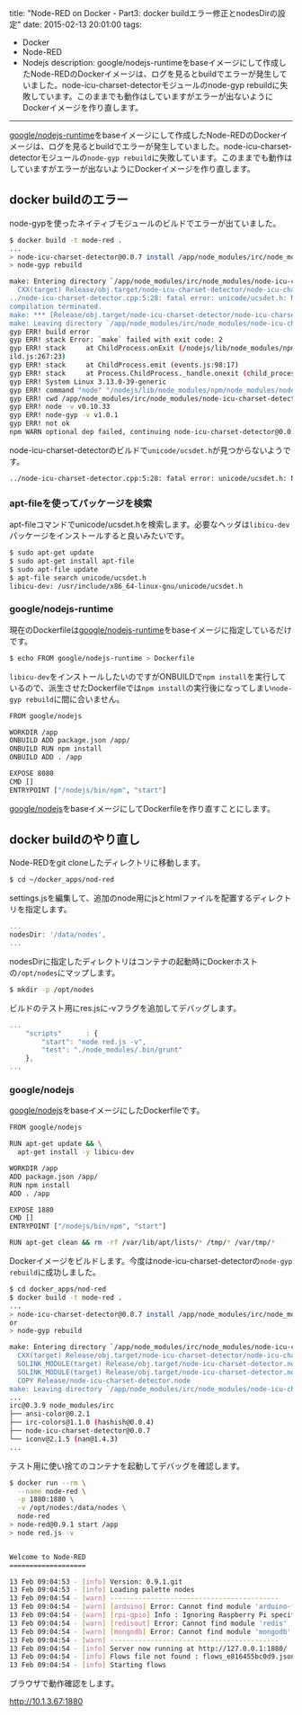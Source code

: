 title: "Node-RED on Docker - Part3: docker buildエラー修正とnodesDirの設定"
date: 2015-02-13 20:01:00
tags:
 - Docker
 - Node-RED
 - Nodejs
description: google/nodejs-runtimeをbaseイメージにして作成したNode-REDのDockerイメージは、ログを見るとbuildでエラーが発生していました。node-icu-charset-detectorモジュールのnode-gyp rebuildに失敗しています。このままでも動作はしていますがエラーが出ないようにDockerイメージを作り直します。
---

[google/nodejs-runtime](https://registry.hub.docker.com/u/google/nodejs-runtime/)をbaseイメージにして作成したNode-REDのDockerイメージは、ログを見るとbuildでエラーが発生していました。node-icu-charset-detectorモジュールの`node-gyp rebuild`に失敗しています。このままでも動作はしていますがエラーが出ないようにDockerイメージを作り直します。

<!-- more -->

## docker buildのエラー

node-gypを使ったネイティブモジュールのビルドでエラーが出ていました。

``` bash
$ docker build -t node-red .
...
> node-icu-charset-detector@0.0.7 install /app/node_modules/irc/node_modules/node-icu-charset-detector
> node-gyp rebuild

make: Entering directory `/app/node_modules/irc/node_modules/node-icu-charset-detector/build'
  CXX(target) Release/obj.target/node-icu-charset-detector/node-icu-charset-detector.o
../node-icu-charset-detector.cpp:5:28: fatal error: unicode/ucsdet.h: No such file or directory
compilation terminated.
make: *** [Release/obj.target/node-icu-charset-detector/node-icu-charset-detector.o] Error 1
make: Leaving directory `/app/node_modules/irc/node_modules/node-icu-charset-detector/build'
gyp ERR! build error
gyp ERR! stack Error: `make` failed with exit code: 2
gyp ERR! stack     at ChildProcess.onExit (/nodejs/lib/node_modules/npm/node_modules/node-gyp/lib/bu
ild.js:267:23)
gyp ERR! stack     at ChildProcess.emit (events.js:98:17)
gyp ERR! stack     at Process.ChildProcess._handle.onexit (child_process.js:810:12)
gyp ERR! System Linux 3.13.0-39-generic
gyp ERR! command "node" "/nodejs/lib/node_modules/npm/node_modules/node-gyp/bin/node-gyp.js" "rebuild"
gyp ERR! cwd /app/node_modules/irc/node_modules/node-icu-charset-detector
gyp ERR! node -v v0.10.33
gyp ERR! node-gyp -v v1.0.1
gyp ERR! not ok
npm WARN optional dep failed, continuing node-icu-charset-detector@0.0.7
```

node-icu-charset-detectorのビルドで`unicode/ucsdet.h`が見つからないようです。

``` bash
../node-icu-charset-detector.cpp:5:28: fatal error: unicode/ucsdet.h: No such file or directory
```

### apt-fileを使ってパッケージを検索

apt-fileコマンドでunicode/ucsdet.hを検索します。必要なヘッダは`libicu-dev`パッケージをインストールすると良いみたいです。
 
``` bash
$ sudo apt-get update
$ sudo apt-get install apt-file
$ sudo apt-file update
$ apt-file search unicode/ucsdet.h
libicu-dev: /usr/include/x86_64-linux-gnu/unicode/ucsdet.h
```

### google/nodejs-runtime

現在のDockerfileは[google/nodejs-runtime](https://registry.hub.docker.com/u/google/nodejs-runtime/)をbaseイメージに指定しているだけです。

``` bash
$ echo FROM google/nodejs-runtime > Dockerfile
```

`libicu-dev`をインストールしたいのですがONBUILDで`npm install`を実行しているので、派生させたDockerfileでは`npm install`の実行後になってしまい`node-gyp rebuild`に間に合いません。

``` bash Dockerfile
FROM google/nodejs

WORKDIR /app
ONBUILD ADD package.json /app/
ONBUILD RUN npm install
ONBUILD ADD . /app

EXPOSE 8080
CMD []
ENTRYPOINT ["/nodejs/bin/npm", "start"]
```

[google/nodejs](https://registry.hub.docker.com/u/google/nodejs/)をbaseイメージにしてDockerfileを作り直すことにします。

## docker buildのやり直し

Node-REDをgit cloneしたディレクトリに移動します。

``` bash
$ cd ~/docker_apps/nod-red
```

settings.jsを編集して、追加のnode用にjsとhtmlファイルを配置するディレクトリを指定します。

``` js ~/docker_apps/nod-red/settings.js
...
nodesDir: '/data/nodes',
...
```

nodesDirに指定したディレクトリはコンテナの起動時にDockerホストの`/opt/nodes`にマップします。

``` bash
$ mkdir -p /opt/nodes
```

ビルドのテスト用にres.jsに-vフラグを追加してデバッグします。

``` js  ~/docker_apps/nod-red/package.js
...
    "scripts"      : {
        "start": "node red.js -v",
        "test": "./node_modules/.bin/grunt"
    },
...
```

### google/nodejs

[google/nodejs](https://registry.hub.docker.com/u/google/nodejs/)をbaseイメージにしたDockerfileです。

``` bash ~/docker_apps/nod-red/Dockerfile
FROM google/nodejs

RUN apt-get update && \
  apt-get install -y libicu-dev

WORKDIR /app
ADD package.json /app/
RUN npm install
ADD . /app

EXPOSE 1880
CMD []
ENTRYPOINT ["/nodejs/bin/npm", "start"]

RUN apt-get clean && rm -rf /var/lib/apt/lists/* /tmp/* /var/tmp/*
```

Dockerイメージをビルドします。今度はnode-icu-charset-detectorの`node-gyp rebuild`に成功しました。

``` bash
$ cd docker_apps/nod-red
$ docker build -t node-red .
...
> node-icu-charset-detector@0.0.7 install /app/node_modules/irc/node_modules/node-icu-charset-detect
or
> node-gyp rebuild

make: Entering directory `/app/node_modules/irc/node_modules/node-icu-charset-detector/build'
  CXX(target) Release/obj.target/node-icu-charset-detector/node-icu-charset-detector.o
  SOLINK_MODULE(target) Release/obj.target/node-icu-charset-detector.node
  SOLINK_MODULE(target) Release/obj.target/node-icu-charset-detector.node: Finished
  COPY Release/node-icu-charset-detector.node
make: Leaving directory `/app/node_modules/irc/node_modules/node-icu-charset-detector/build'
...
irc@0.3.9 node_modules/irc
├── ansi-color@0.2.1
├── irc-colors@1.1.0 (hashish@0.0.4)
├── node-icu-charset-detector@0.0.7
└── iconv@2.1.5 (nan@1.4.3)
...
```

テスト用に使い捨てのコンテナを起動してデバッグを確認します。

``` bash
$ docker run --rm \
  --name node-red \
  -p 1880:1880 \
  -v /opt/nodes:/data/nodes \
  node-red 
> node-red@0.9.1 start /app
> node red.js -v


Welcome to Node-RED
===================

13 Feb 09:04:53 - [info] Version: 0.9.1.git
13 Feb 09:04:53 - [info] Loading palette nodes
13 Feb 09:04:54 - [warn] ------------------------------------------
13 Feb 09:04:54 - [warn] [arduino] Error: Cannot find module 'arduino-firmata'
13 Feb 09:04:54 - [warn] [rpi-gpio] Info : Ignoring Raspberry Pi specific node.
13 Feb 09:04:54 - [warn] [redisout] Error: Cannot find module 'redis'
13 Feb 09:04:54 - [warn] [mongodb] Error: Cannot find module 'mongodb'
13 Feb 09:04:54 - [warn] ------------------------------------------
13 Feb 09:04:54 - [info] Server now running at http://127.0.0.1:1880/
13 Feb 09:04:54 - [info] Flows file not found : flows_e816455bc0d9.json
13 Feb 09:04:54 - [info] Starting flows
```

ブラウザで動作確認をします。

http://10.1.3.67:1880



